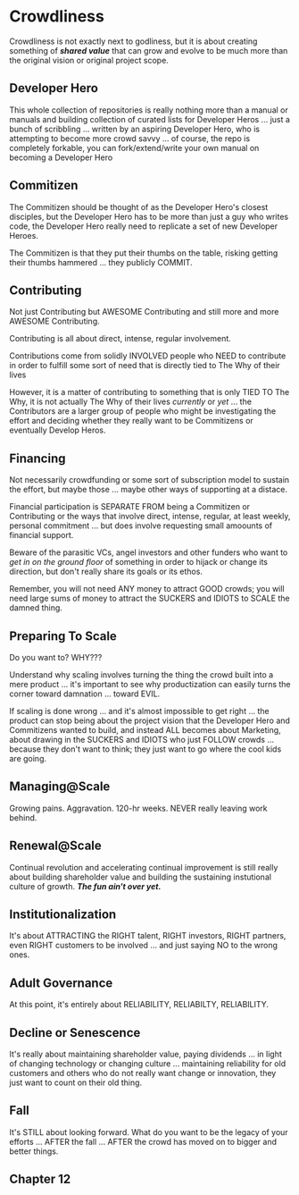 # Crowdliness

Crowdliness is not exactly next to godliness, but it is about creating something of ***shared value*** that can grow and evolve to be much more than the original vision or original project scope.

## Developer Hero

This whole collection of repositories is really nothing more than a manual or manuals and building collection of curated lists for Developer Heros ... just a bunch of scribbling ... written by an aspiring Developer Hero, who is attempting to become more crowd savvy ... of course, the repo is completely forkable, you can fork/extend/write your own manual on becoming a Developer Hero

## Commitizen

The Commitizen should be thought of as the Developer Hero's closest disciples, but the Developer Hero has to be more than just a guy who writes code, the Developer Hero really need to replicate a set of new Developer Heroes. 

The Commitizen is that they put their thumbs on the table, risking getting their thumbs hammered ... they publicly COMMIT.

## Contributing

Not just Contributing but AWESOME Contributing and still more and more AWESOME Contributing.  

Contributing is all about direct, intense, regular involvement.

Contributions come from solidly INVOLVED people who NEED to contribute in order to fulfill some sort of need that is directly tied to The Why of their lives

However, it is a matter of contributing to something that is only TIED TO The Why, it is not actually The Why of their lives *currently* or *yet* ... the Contributors are a larger group of people who might be investigating the effort and deciding whether they really want to be Commitizens or eventually Develop Heros.

## Financing

Not necessarily crowdfunding or some sort of subscription model to sustain the effort, but maybe those ... maybe other ways of supporting at a distace. 

Financial participation is SEPARATE FROM being a Commitizen or Contributing or the ways that involve direct, intense, regular, at least weekly, personal commitment ... but does involve requesting small amoounts of financial support.

Beware of the parasitic VCs, angel investors and other funders who want to *get in on the ground floor* of something in order to hijack or change its direction, but don't really share its goals or its ethos.

Remember, you will not need ANY money to attract GOOD crowds; you will need large sums of money to attract the SUCKERS and IDIOTS to SCALE the damned thing.

## Preparing To Scale

Do you want to?  WHY???

Understand why scaling involves turning the thing the crowd built into a mere product ... it's important to see why productization can easily turns the corner toward damnation ... toward EVIL.

If scaling is done wrong ... and it's almost impossible to get right ... the product can stop being about the project vision that the Developer Hero and Commitizens wanted to build, and instead ALL becomes about Marketing, about drawing in the SUCKERS and IDIOTS who just FOLLOW crowds ... because they don't want to think; they just want to go where the cool kids are going.

## Managing@Scale

Growing pains. Aggravation. 120-hr weeks. NEVER really leaving work behind.

## Renewal@Scale

Continual revolution and accelerating continual improvement is still really about building shareholder value and building the sustaining instutional culture of growth. ***The fun ain't over yet.***

## Institutionalization

It's about ATTRACTING the RIGHT talent, RIGHT investors, RIGHT partners, even RIGHT customers to be involved ... and just saying NO to the wrong ones.

## Adult Governance

At this point, it's entirely about RELIABILITY, RELIABILTY, RELIABILITY.

## Decline or Senescence

It's really about maintaining shareholder value, paying dividends ... in light of changing technology or changing culture ... maintaining reliability for old customers and others who do not really want change or innovation, they just want to count on their old thing.

## Fall

It's STILL about looking forward.  What do you want to be the legacy of your efforts ... AFTER the fall ... AFTER the crowd has moved on to bigger and better things.

## Chapter 12
